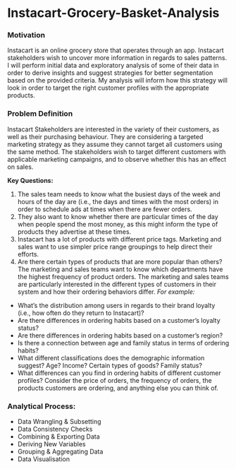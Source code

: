 # Instacart-Grocery-Basket-Analysis

### Motivation

Instacart is an online grocery store that operates through an app.
Instacart stakeholders wish to uncover more information in regards to sales patterns. I will perform initial data and exploratory analysis of some of their data in order to derive insights and suggest strategies for better segmentation based on the provided criteria. My analysis will inform how this strategy will look in order to target the right customer profiles with the appropriate products.

### Problem Definition
Instacart Stakeholders are interested in the variety of their customers, as well as their purchasing behaviour. They are considering a targeted marketing strategy as they assume they cannot target all customers using the same method. The stakeholders wish to target different customers with applicable marketing campaigns, and to observe whether this has an effect on sales.

**Key Questions:**
1.	The sales team needs to know what the busiest days of the week and hours of the day are (i.e., the days and times with the most orders) in order to schedule ads at times when there are fewer orders.
2.	They also want to know whether there are particular times of the day when people spend the most money, as this might inform the type of products they advertise at these times.
3.	Instacart has a lot of products with different price tags. Marketing and sales want to use simpler price range groupings to help direct their efforts.
4.	Are there certain types of products that are more popular than others? The marketing and sales teams want to know which departments have the highest frequency of product orders. The marketing and sales teams are particularly interested in the different types of customers in their system and how their ordering behaviors differ. 
*For example:*
* What’s the distribution among users in regards to their brand loyalty (i.e., how often do they return to Instacart)?
* Are there differences in ordering habits based on a customer’s loyalty status?
* Are there differences in ordering habits based on a customer’s region?
* Is there a connection between age and family status in terms of ordering
habits?
* What different classifications does the demographic information suggest?
Age? Income? Certain types of goods? Family status?
* What differences can you find in ordering habits of different customer
profiles? Consider the price of orders, the frequency of orders, the products
customers are ordering, and anything else you can think of.

### Analytical Process:
* Data Wrangling & Subsetting
* Data Consistency Checks
* Combining & Exporting Data
* Deriving New Variables
* Grouping & Aggregating Data
* Data Visualisation 
